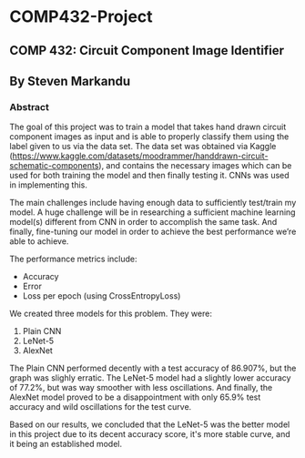 # COMP432-Project

## COMP 432: Circuit Component Image Identifier
## By Steven Markandu

### **Abstract**
The goal of this project was to train a model that takes hand drawn circuit component images as input and is able to properly classify them using the label given to us via the data set.  The data set was obtained via Kaggle (https://www.kaggle.com/datasets/moodrammer/handdrawn-circuit-schematic-components), and contains the necessary images which can be used for both training the model and then finally testing it.  CNNs was used in implementing this.  

The main challenges include having enough data to sufficiently test/train my model.  A huge challenge will be in researching a sufficient machine learning model(s) different from CNN in order to accomplish the same task.  And finally, fine-tuning our model in order to achieve the best performance we’re able to achieve.  

The performance metrics include:

*   Accuracy
*   Error
*   Loss per epoch (using CrossEntropyLoss)

We created three models for this problem.  They were:

1. Plain CNN
2. LeNet-5
3. AlexNet

The Plain CNN performed decently with a test accuracy of 86.907%, but the graph was slighly erratic.  The LeNet-5 model had a slightly lower accuracy of 77.2%, but was way smoother with less oscillations.  And finally, the AlexNet model proved to be a disappointment with only 65.9% test accuracy and wild oscillations for the test curve.

Based on our results, we concluded that the LeNet-5 was the better model in this project due to its decent accuracy score, it's more stable curve, and it being an established model.

